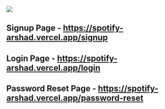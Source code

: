 <img src="https://i.postimg.cc/1X4xRQsQ/Screenshot-2023-02-25-at-7-31-56-PM.png" ></img>

## Signup Page - https://spotify-arshad.vercel.app/signup
## Login Page - https://spotify-arshad.vercel.app/login
## Password Reset Page - https://spotify-arshad.vercel.app/password-reset